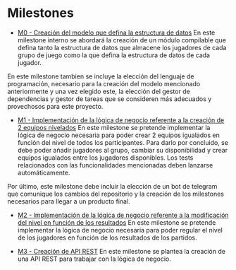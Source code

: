 # Milestones

- [M0 - Creación del modelo que defina la estructura de datos](https://github.com/manujurado1/SportsBar-IV/milestone/1)
En este milestone interno se abordará la creación de un módulo compilable que defina tanto la estructura de datos que almacene los jugadores de cada grupo de juego como la que defina la estructura de datos de cada jugador.

En este milestone tambien se incluye la elección del lenguaje de programación, necesario para la creación del modelo mencionado anteriormente y una vez elegido este, la elección del gestor de dependencias y gestor de tareas que se consideren más adecuados y provechosos para este proyecto.

- [M1 - Implementación de la lógica de negocio referente a la creación de 2 equipos nivelados](https://github.com/manujurado1/SportsBar-IV/milestone/2)
En este milestone se pretende implementar la lógica de negocio necesaria para poder crear 2 equipos igualados en función del nivel de todos los participantes.
Para darlo por concluido, se debe poder añadir jugadores al grupo, cambiar su disponibilidad y crear equipos igualados entre los jugadores disponibles.
Los tests relacionados con las funcionalidades mencionadas deben lanzarse automáticamente.

Por último, este milestone debe incluir la elección de un bot de telegram que comunique los cambios del repositorio y la creación de los milestones necesarios para llegar a un producto final.

- [M2 - Implementación de la lógica de negocio referente a la modificación del nivel en función de los resultados](https://github.com/manujurado1/SportsBar-IV/milestone/4)
En este milestone se pretende implementar la lógica de negocio necesaria para poder regular el nivel de los jugadores en función de los resultados de los partidos.

- [M3 - Creación de API REST](https://github.com/manujurado1/SportsBar-IV/milestone/5)
En este milestone se plantea la creación de una API REST para trabajar con la lógica de negocio.


